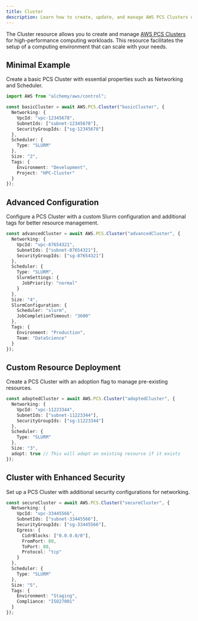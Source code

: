 ```yaml
---
title: Cluster
description: Learn how to create, update, and manage AWS PCS Clusters using Alchemy Cloud Control.
---
```



The Cluster resource allows you to create and manage [AWS PCS Clusters](https://docs.aws.amazon.com/pcs/latest/userguide/) for high-performance computing workloads. This resource facilitates the setup of a computing environment that can scale with your needs.

## Minimal Example

Create a basic PCS Cluster with essential properties such as Networking and Scheduler.

```ts
import AWS from "alchemy/aws/control";

const basicCluster = await AWS.PCS.Cluster("basicCluster", {
  Networking: {
    VpcId: "vpc-12345678",
    SubnetIds: ["subnet-12345678"],
    SecurityGroupIds: ["sg-12345678"]
  },
  Scheduler: {
    Type: "SLURM"
  },
  Size: "2",
  Tags: {
    Environment: "Development",
    Project: "HPC-Cluster"
  }
});
```

## Advanced Configuration

Configure a PCS Cluster with a custom Slurm configuration and additional tags for better resource management.

```ts
const advancedCluster = await AWS.PCS.Cluster("advancedCluster", {
  Networking: {
    VpcId: "vpc-87654321",
    SubnetIds: ["subnet-87654321"],
    SecurityGroupIds: ["sg-87654321"]
  },
  Scheduler: {
    Type: "SLURM",
    SlurmSettings: {
      JobPriority: "normal"
    }
  },
  Size: "4",
  SlurmConfiguration: {
    Scheduler: "slurm",
    JobCompletionTimeout: "3600"
  },
  Tags: {
    Environment: "Production",
    Team: "DataScience"
  }
});
```

## Custom Resource Deployment

Create a PCS Cluster with an adoption flag to manage pre-existing resources.

```ts
const adoptedCluster = await AWS.PCS.Cluster("adoptedCluster", {
  Networking: {
    VpcId: "vpc-11223344",
    SubnetIds: ["subnet-11223344"],
    SecurityGroupIds: ["sg-11223344"]
  },
  Scheduler: {
    Type: "SLURM"
  },
  Size: "3",
  adopt: true // This will adopt an existing resource if it exists
});
```

## Cluster with Enhanced Security

Set up a PCS Cluster with additional security configurations for networking.

```ts
const secureCluster = await AWS.PCS.Cluster("secureCluster", {
  Networking: {
    VpcId: "vpc-33445566",
    SubnetIds: ["subnet-33445566"],
    SecurityGroupIds: ["sg-33445566"],
    Egress: {
      CidrBlocks: ["0.0.0.0/0"],
      FromPort: 80,
      ToPort: 80,
      Protocol: "tcp"
    }
  },
  Scheduler: {
    Type: "SLURM"
  },
  Size: "5",
  Tags: {
    Environment: "Staging",
    Compliance: "ISO27001"
  }
});
```
